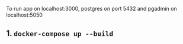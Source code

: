 To run app on localhost:3000, postgres on port 5432 and pgadmin on localhost:5050
## 1. `docker-compose up --build`